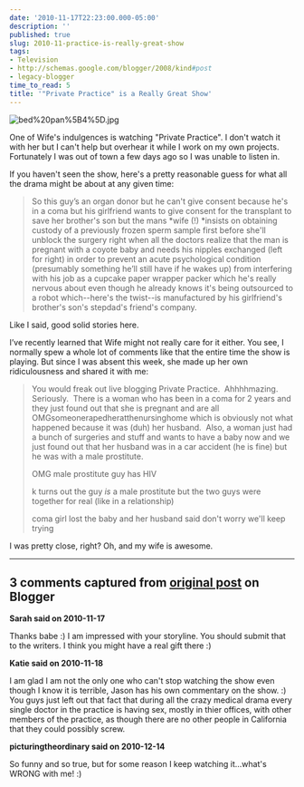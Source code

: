 ```yaml
---
date: '2010-11-17T22:23:00.000-05:00'
description: ''
published: true
slug: 2010-11-practice-is-really-great-show
tags:
- Television
- http://schemas.google.com/blogger/2008/kind#post
- legacy-blogger
time_to_read: 5
title: '"Private Practice" is a Really Great Show'
---
```




![bed%20pan%5B4%5D.jpg](bed%20pan%5B4%5D.jpg)

One of Wife's indulgences is watching &quot;Private Practice&quot;. I don't watch it with her but I can't help but overhear it while I work on my own projects. Fortunately I was out of town a few days ago so I was unable to listen in.

If you haven't seen the show, here's a pretty reasonable guess for what all the drama might be about at any given time:
<blockquote> 

So this guy’s an organ donor but he can't give consent because he's in a coma but his girlfriend wants to give consent for the transplant to save her brother's son but the mans *wife (!) *insists on obtaining custody of a previously frozen sperm sample first before she'll unblock the surgery right when all the doctors realize that the man is pregnant with a coyote baby and needs his nipples exchanged (left for right) in order to prevent an acute psychological condition (presumably something he’ll still have if he wakes up) from interfering with his job as a cupcake paper wrapper packer which he's really nervous about even though he already knows it's being outsourced to a robot which--here's the twist--is manufactured by his girlfriend's brother's son's stepdad's friend's company.
</blockquote>

Like I said, good solid stories here.

I’ve recently learned that Wife might not really care for it either. You see, I normally spew a whole lot of comments like that the entire time the show is playing. But since I was absent this week, she made up her own ridiculousness and shared it with me:
<blockquote> 

You would freak out live blogging Private Practice.&#160; Ahhhhmazing.&#160; Seriously.&#160; There is a woman who has been in a coma for 2 years and they just found out that she is pregnant and are all OMGsomeonerapedheratthenursinghome which is obviously not what happened because it was (duh) her husband.&#160; Also, a woman just had a bunch of surgeries and stuff and wants to have a baby now and we just found out that her husband was in a car accident (he is fine) but he was with a male prostitute.&#160;   

OMG male prostitute guy has HIV  

k turns out the guy *is* a male prostitute but the two guys were together for real (like in a relationship)  

coma girl lost the baby and her husband said don't worry we'll keep trying
</blockquote>

I was pretty close, right? Oh, and my wife is awesome.

---

## 3 comments captured from [original post](https://blog.wassupy.com/2010/11/practice-is-really-great-show.html) on Blogger

**Sarah said on 2010-11-17**

Thanks babe :)  I am impressed with your storyline.  You should submit that to the writers.  I think you might have a real gift there :)

**Katie said on 2010-11-18**

I am glad I am not the only one who can't stop watching the show even though I know it is terrible, Jason has his own commentary on the show. :)  You guys just left out that fact that during all the crazy medical drama every single doctor in the practice is having sex, mostly in thier offices, with other members of the practice, as though there are no other people in California that they could possibly screw.

**picturingtheordinary said on 2010-12-14**

So funny and so true, but for some reason I keep watching it...what's WRONG with me! :)

